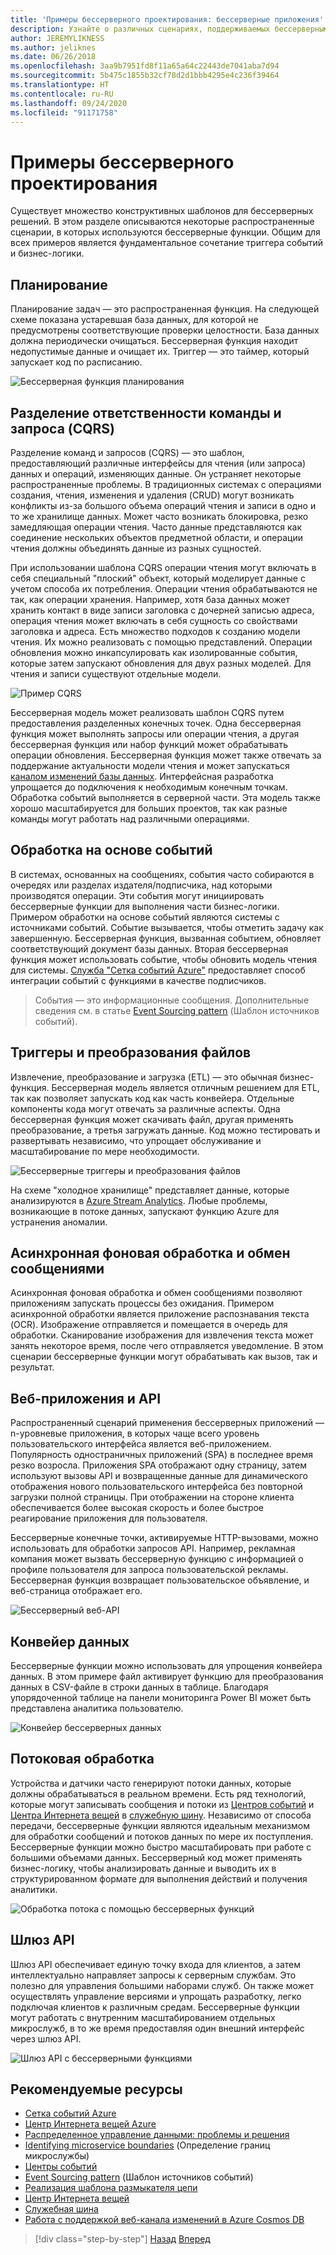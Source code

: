 ```yaml
---
title: 'Примеры бессерверного проектирования: бессерверные приложения'
description: Узнайте о различных сценариях, поддерживаемых бессерверными архитектурами, — от планирования и обработки событий до триггеров файлов и процесса потоковой передачи.
author: JEREMYLIKNESS
ms.author: jeliknes
ms.date: 06/26/2018
ms.openlocfilehash: 3aa9b7951fd8f11a65a64c22443de7041aba7d94
ms.sourcegitcommit: 5b475c1855b32cf78d2d1bbb4295e4c236f39464
ms.translationtype: HT
ms.contentlocale: ru-RU
ms.lasthandoff: 09/24/2020
ms.locfileid: "91171758"
---
```

# <a name="serverless-design-examples"></a>Примеры бессерверного проектирования

Существует множество конструктивных шаблонов для бессерверных решений. В этом разделе описываются некоторые распространенные сценарии, в которых используются бессерверные функции. Общим для всех примеров является фундаментальное сочетание триггера событий и бизнес-логики.

## <a name="scheduling"></a>Планирование

Планирование задач — это распространенная функция. На следующей схеме показана устаревшая база данных, для которой не предусмотрены соответствующие проверки целостности. База данных должна периодически очищаться. Бессерверная функция находит недопустимые данные и очищает их. Триггер — это таймер, который запускает код по расписанию.

![Бессерверная функция планирования](./media/serverless-scheduling.png)

## <a name="command-and-query-responsibility-segregation-cqrs"></a>Разделение ответственности команды и запроса (CQRS)

Разделение команд и запросов (CQRS) — это шаблон, предоставляющий различные интерфейсы для чтения (или запроса) данных и операций, изменяющих данные. Он устраняет некоторые распространенные проблемы. В традиционных системах с операциями создания, чтения, изменения и удаления (CRUD) могут возникать конфликты из-за большого объема операций чтения и записи в одно и то же хранилище данных. Может часто возникать блокировка, резко замедляющая операции чтения. Часто данные представляются как соединение нескольких объектов предметной области, и операции чтения должны объединять данные из разных сущностей.

При использовании шаблона CQRS операции чтения могут включать в себя специальный "плоский" объект, который моделирует данные с учетом способа их потребления. Операции чтения обрабатываются не так, как операции хранения. Например, хотя база данных может хранить контакт в виде записи заголовка с дочерней записью адреса, операция чтения может включать в себя сущность со свойствами заголовка и адреса. Есть множество подходов к созданию модели чтения. Их можно реализовать с помощью представлений. Операции обновления можно инкапсулировать как изолированные события, которые затем запускают обновления для двух разных моделей. Для чтения и записи существуют отдельные модели.

![Пример CQRS](./media/cqrs-example.png)

Бессерверная модель может реализовать шаблон CQRS путем предоставления разделенных конечных точек. Одна бессерверная функция может выполнять запросы или операции чтения, а другая бессерверная функция или набор функций может обрабатывать операции обновления. Бессерверная функция может также отвечать за поддержание актуальности модели чтения и может запускаться [каналом изменений базы данных](/azure/cosmos-db/change-feed). Интерфейсная разработка упрощается до подключения к необходимым конечным точкам. Обработка событий выполняется в серверной части. Эта модель также хорошо масштабируется для больших проектов, так как разные команды могут работать над различными операциями.

## <a name="event-based-processing"></a>Обработка на основе событий

В системах, основанных на сообщениях, события часто собираются в очередях или разделах издателя/подписчика, над которыми производятся операции. Эти события могут инициировать бессерверные функции для выполнения части бизнес-логики. Примером обработки на основе событий являются системы с источниками событий. Событие вызывается, чтобы отметить задачу как завершенную. Бессерверная функция, вызванная событием, обновляет соответствующий документ базы данных. Вторая бессерверная функция может использовать событие, чтобы обновить модель чтения для системы. [Служба "Сетка событий Azure"](/azure/event-grid/overview) предоставляет способ интеграции событий с функциями в качестве подписчиков.

> События — это информационные сообщения. Дополнительные сведения см. в статье [Event Sourcing pattern](/azure/architecture/patterns/event-sourcing) (Шаблон источников событий).

## <a name="file-triggers-and-transformations"></a>Триггеры и преобразования файлов

Извлечение, преобразование и загрузка (ETL) — это обычная бизнес-функция. Бессерверная модель является отличным решением для ETL, так как позволяет запускать код как часть конвейера. Отдельные компоненты кода могут отвечать за различные аспекты. Одна бессерверная функция может скачивать файл, другая применять преобразование, а третья загружать данные. Код можно тестировать и развертывать независимо, что упрощает обслуживание и масштабирование по мере необходимости.

![Бессерверные триггеры и преобразования файлов](./media/serverless-file-triggers.png)

На схеме "холодное хранилище" представляет данные, которые анализируются в [Azure Stream Analytics](/azure/stream-analytics). Любые проблемы, возникающие в потоке данных, запускают функцию Azure для устранения аномалии.

## <a name="asynchronous-background-processing-and-messaging"></a>Асинхронная фоновая обработка и обмен сообщениями

Асинхронная фоновая обработка и обмен сообщениями позволяют приложениям запускать процессы без ожидания. Примером асинхронной обработки является приложение распознавания текста (OCR). Изображение отправляется и помещается в очередь для обработки. Сканирование изображения для извлечения текста может занять некоторое время, после чего отправляется уведомление. В этом сценарии бессерверные функции могут обрабатывать как вызов, так и результат.

## <a name="web-apps-and-apis"></a>Веб-приложения и API

Распространенный сценарий применения бессерверных приложений — n-уровневые приложения, в которых чаще всего уровень пользовательского интерфейса является веб-приложением. Популярность одностраничных приложений (SPA) в последнее время резко возросла. Приложения SPA отображают одну страницу, затем используют вызовы API и возвращенные данные для динамического отображения нового пользовательского интерфейса без повторной загрузки полной страницы. При отображении на стороне клиента обеспечивается более высокая скорость и более быстрое реагирование приложения для пользователя.

Бессерверные конечные точки, активируемые HTTP-вызовами, можно использовать для обработки запросов API. Например, рекламная компания может вызвать бессерверную функцию с информацией о профиле пользователя для запроса пользовательской рекламы. Бессерверная функция возвращает пользовательское объявление, и веб-страница отображает его.

![Бессерверный веб-API](./media/serverless-web-api.png)

## <a name="data-pipeline"></a>Конвейер данных

Бессерверные функции можно использовать для упрощения конвейера данных. В этом примере файл активирует функцию для преобразования данных в CSV-файле в строки данных в таблице. Благодаря упорядоченной таблице на панели мониторинга Power BI может быть представлена аналитика пользователю.

![Конвейер бессерверных данных](./media/serverless-data-pipeline.png)

## <a name="stream-processing"></a>Потоковая обработка

Устройства и датчики часто генерируют потоки данных, которые должны обрабатываться в реальном времени. Есть ряд технологий, которые могут записывать сообщения и потоки из [Центров событий](/azure/event-hubs/event-hubs-what-is-event-hubs) и [Центра Интернета вещей](/azure/iot-hub) в [служебную шину](/azure/service-bus). Независимо от способа передачи, бессерверные функции являются идеальным механизмом для обработки сообщений и потоков данных по мере их поступления. Бессерверные функции можно быстро масштабировать при работе с большими объемами данных. Бессерверный код может применять бизнес-логику, чтобы анализировать данные и выводить их в структурированном формате для выполнения действий и получения аналитики.

![Обработка потока с помощью бессерверных функций](./media/serverless-stream-processing.png)

## <a name="api-gateway"></a>Шлюз API

Шлюз API обеспечивает единую точку входа для клиентов, а затем интеллектуально направляет запросы к серверным службам. Это полезно для управления большими наборами служб. Он также может осуществлять управление версиями и упрощать разработку, легко подключая клиентов к различным средам. Бессерверные функции могут работать с внутренним масштабированием отдельных микрослужб, в то же время предоставляя один внешний интерфейс через шлюз API.

![Шлюз API с бессерверными функциями](./media/serverless-api-gateway.png)

## <a name="recommended-resources"></a>Рекомендуемые ресурсы

- [Сетка событий Azure](/azure/event-grid/overview)
- [Центр Интернета вещей Azure](/azure/iot-hub)
- [Распределенное управление данными: проблемы и решения](../microservices/architect-microservice-container-applications/distributed-data-management.md)
- [Identifying microservice boundaries](/azure/architecture/microservices/microservice-boundaries) (Определение границ микрослужбы)
- [Центры событий](/azure/event-hubs/event-hubs-what-is-event-hubs)
- [Event Sourcing pattern](/azure/architecture/patterns/event-sourcing) (Шаблон источников событий)
- [Реализация шаблона размыкателя цепи](../microservices/implement-resilient-applications/implement-circuit-breaker-pattern.md)
- [Центр Интернета вещей](/azure/iot-hub)
- [Служебная шина](/azure/service-bus)
- [Работа с поддержкой веб-канала изменений в Azure Cosmos DB](/azure/cosmos-db/change-feed)

>[!div class="step-by-step"]
>[Назад](serverless-architecture-considerations.md)
>[Вперед](azure-serverless-platform.md)
